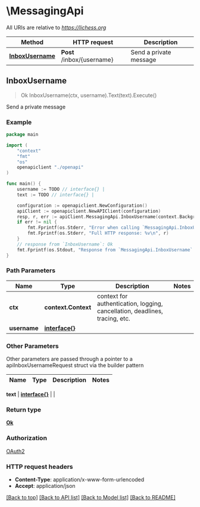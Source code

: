 # \MessagingApi

All URIs are relative to *https://lichess.org*

Method | HTTP request | Description
------------- | ------------- | -------------
[**InboxUsername**](MessagingApi.md#InboxUsername) | **Post** /inbox/{username} | Send a private message



## InboxUsername

> Ok InboxUsername(ctx, username).Text(text).Execute()

Send a private message



### Example

```go
package main

import (
    "context"
    "fmt"
    "os"
    openapiclient "./openapi"
)

func main() {
    username := TODO // interface{} | 
    text := TODO // interface{} | 

    configuration := openapiclient.NewConfiguration()
    apiClient := openapiclient.NewAPIClient(configuration)
    resp, r, err := apiClient.MessagingApi.InboxUsername(context.Background(), username).Text(text).Execute()
    if err != nil {
        fmt.Fprintf(os.Stderr, "Error when calling `MessagingApi.InboxUsername``: %v\n", err)
        fmt.Fprintf(os.Stderr, "Full HTTP response: %v\n", r)
    }
    // response from `InboxUsername`: Ok
    fmt.Fprintf(os.Stdout, "Response from `MessagingApi.InboxUsername`: %v\n", resp)
}
```

### Path Parameters


Name | Type | Description  | Notes
------------- | ------------- | ------------- | -------------
**ctx** | **context.Context** | context for authentication, logging, cancellation, deadlines, tracing, etc.
**username** | [**interface{}**](.md) |  | 

### Other Parameters

Other parameters are passed through a pointer to a apiInboxUsernameRequest struct via the builder pattern


Name | Type | Description  | Notes
------------- | ------------- | ------------- | -------------

 **text** | [**interface{}**](interface{}.md) |  | 

### Return type

[**Ok**](Ok.md)

### Authorization

[OAuth2](../README.md#OAuth2)

### HTTP request headers

- **Content-Type**: application/x-www-form-urlencoded
- **Accept**: application/json

[[Back to top]](#) [[Back to API list]](../README.md#documentation-for-api-endpoints)
[[Back to Model list]](../README.md#documentation-for-models)
[[Back to README]](../README.md)

